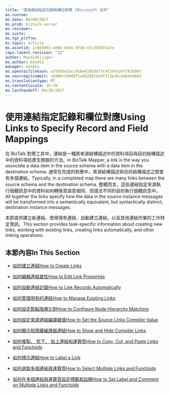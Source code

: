 ```yaml
---
title: "使用連結指定記錄和欄位對應 |Microsoft 文件"
ms.custom: 
ms.date: 06/08/2017
ms.prod: biztalk-server
ms.reviewer: 
ms.suite: 
ms.tgt_pltfrm: 
ms.topic: article
ms.assetid: 1c669d93-e088-459e-8f45-87c359874a7e
caps.latest.revision: "12"
author: MandiOhlinger
ms.author: mandia
manager: anneta
ms.openlocfilehash: a79595e3acc916e61919d77c4f39fe24ff43b00f
ms.sourcegitcommit: cb908c540d8f1a692d01dc8f313e16cb4b4e696d
ms.translationtype: MT
ms.contentlocale: zh-TW
ms.lasthandoff: 09/20/2017
---
```

# <a name="using-links-to-specify-record-and-field-mappings"></a><span data-ttu-id="fa9e3-102">使用連結指定記錄和欄位對應</span><span class="sxs-lookup"><span data-stu-id="fa9e3-102">Using Links to Specify Record and Field Mappings</span></span>
<span data-ttu-id="fa9e3-103">在 BizTalk 對應工具中，連結是一種將來源結構描述中的資料項目與目的結構描述中的資料項目產生關聯的方法。</span><span class="sxs-lookup"><span data-stu-id="fa9e3-103">In BizTalk Mapper, a link is the way you associate a data item in the source schema with a data item in the destination schema.</span></span> <span data-ttu-id="fa9e3-104">通常在完成的對應中，來源結構描述與目的結構描述之間會有多個連結。</span><span class="sxs-lookup"><span data-stu-id="fa9e3-104">Typically, in a completed map there are many links between the source schema and the destination schema.</span></span> <span data-ttu-id="fa9e3-105">整體而言，這些連結指定來源執行個體訊息中的資料如何轉換至語意相同、但語法不同的目的執行個體訊息中。</span><span class="sxs-lookup"><span data-stu-id="fa9e3-105">All together the links specify how the data in the source instance messages will be transformed into a semantically equivalent, but syntactically distinct, destination instance messages.</span></span>  
  
 <span data-ttu-id="fa9e3-106">本節提供建立新連結、使用現有連結、自動建立連結，以及其他連結作業的工作特定資訊。</span><span class="sxs-lookup"><span data-stu-id="fa9e3-106">This section provides task-specific information about creating new links, working with existing links, creating links automatically, and other linking operations.</span></span>  
  
## <a name="in-this-section"></a><span data-ttu-id="fa9e3-107">本節內容</span><span class="sxs-lookup"><span data-stu-id="fa9e3-107">In This Section</span></span>  
  
-   [<span data-ttu-id="fa9e3-108">如何建立連結</span><span class="sxs-lookup"><span data-stu-id="fa9e3-108">How to Create Links</span></span>](../core/how-to-create-links.md)  
  
-   [<span data-ttu-id="fa9e3-109">如何編輯連結屬性</span><span class="sxs-lookup"><span data-stu-id="fa9e3-109">How to Edit Link Properties</span></span>](../core/how-to-edit-link-properties.md)  
  
-   [<span data-ttu-id="fa9e3-110">如何自動連結記錄</span><span class="sxs-lookup"><span data-stu-id="fa9e3-110">How to Link Records Automatically</span></span>](../core/how-to-link-records-automatically.md)  
  
-   [<span data-ttu-id="fa9e3-111">如何管理現有的連結</span><span class="sxs-lookup"><span data-stu-id="fa9e3-111">How to Manage Existing Links</span></span>](../core/how-to-manage-existing-links.md)  
  
-   [<span data-ttu-id="fa9e3-112">如何設定節點階層比對</span><span class="sxs-lookup"><span data-stu-id="fa9e3-112">How to Configure Node Hierarchy Matching</span></span>](../core/how-to-configure-node-hierarchy-matching.md)  
  
-   [<span data-ttu-id="fa9e3-113">如何設定來源連結編譯器值</span><span class="sxs-lookup"><span data-stu-id="fa9e3-113">How to Set the Source Links Compiler Value</span></span>](../core/how-to-set-the-source-links-compiler-value.md)  
  
-   [<span data-ttu-id="fa9e3-114">如何顯示和隱藏編譯器連結</span><span class="sxs-lookup"><span data-stu-id="fa9e3-114">How to Show and Hide Compiler Links</span></span>](../core/how-to-show-and-hide-compiler-links.md)  
  
-   [<span data-ttu-id="fa9e3-115">如何複製、 剪下、 貼上連結和運算質</span><span class="sxs-lookup"><span data-stu-id="fa9e3-115">How to Copy, Cut, and Paste Links and Functoids</span></span>](../core/how-to-copy-cut-and-paste-links-and-functoids.md)  
  
-   [<span data-ttu-id="fa9e3-116">如何標示連結</span><span class="sxs-lookup"><span data-stu-id="fa9e3-116">How to Label a Link</span></span>](../core/how-to-label-a-link.md)  
  
-   [<span data-ttu-id="fa9e3-117">如何選取多個連結與運算質</span><span class="sxs-lookup"><span data-stu-id="fa9e3-117">How to Select Multiple Links and Functoids</span></span>](../core/how-to-select-multiple-links-and-functoids.md)  
  
-   [<span data-ttu-id="fa9e3-118">如何在多個連結與運算質設定標籤和註解</span><span class="sxs-lookup"><span data-stu-id="fa9e3-118">How to Set Label and Comment on Multiple Links and Functoids</span></span>](../core/how-to-set-label-and-comment-on-multiple-links-and-functoids.md)